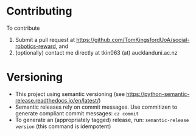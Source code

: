 # Contributing

To contribute
1. Submit a pull request at https://github.com/TomKingsfordUoA/social-robotics-reward, and
2. (optionally) contact me directly at tkin063 (at) aucklanduni.ac.nz

# Versioning

* This project using semantic versioning (see https://python-semantic-release.readthedocs.io/en/latest/)
* Semantic releases rely on commit messages. Use commitizen to generate compliant commit messages: `cz commit`
* To generate an (appropriately tagged) release, run: `semantic-release version` (this command is idempotent)